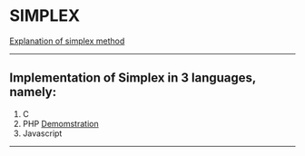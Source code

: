 # SIMPLEX
[Explanation of simplex method](https://www.youtube.com/watch?v=rzRZLGD_aeE)

---
## Implementation of Simplex in 3 languages, namely:

1. C
2. PHP [Demomstration](https://www.youtube.com/watch?v=-l8yYs6ATZw)
3. Javascript

---
